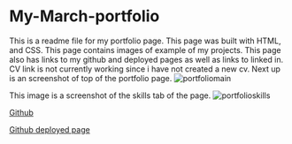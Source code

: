 # My-March-portfolio
This is a readme file for my portfolio page.
This page was built with HTML, and CSS. This page contains images of example of my projects. This page also has links to my github and deployed pages as well as links to linked in. CV link is not currently working since i have not created a new cv. Next up is an screenshot of top of the portfolio page.
<image src="./Assets/portfoliomain.jpg" alt="portfoliomain">

This image is a screenshot of the skills tab of the page.
<image src="./Assets/portfolioskills.jpg" alt="portfolioskills">

<p><a href="https://github.com/ArmandoUg/My-March-portfolio">Github</a></p>
<p><a href="https://armandoug.github.io/My-March-portfolio/">Github deployed page</a></p>